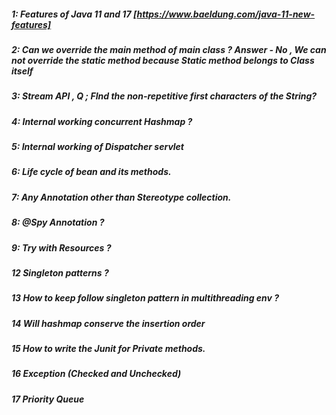 ##### 1: Features of Java 11 and 17 [https://www.baeldung.com/java-11-new-features]
##### 2: Can we override the main method of main class ? Answer - No , We can not override the static method because Static method belongs to Class itself
##### 3: Stream API , Q ; FInd the non-repetitive first characters of the String?
##### 4: Internal working concurrent Hashmap ?
##### 5: Internal working of Dispatcher servlet
##### 6: Life cycle of bean and its methods.
##### 7: Any Annotation other than Stereotype collection.
##### 8: @Spy Annotation ? 
##### 9: Try with Resources ?
##### 12 Singleton patterns ?
##### 13 How to keep follow singleton pattern in multithreading env ?
##### 14 Will hashmap conserve the insertion order
##### 15 How to write the Junit for Private methods.
##### 16 Exception (Checked and Unchecked)
##### 17 Priority Queue
